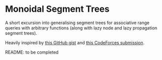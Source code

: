 # Monoidal Segment Trees

A short excursion into generalising segment trees for associative range queries with arbitrary functions (along with lazy node and lazy propagation segment trees).

Heavily inspired by [this GitHub gist](https://gist.github.com/evincarofautumn/2b5f004ca81e33c62ff0) and [this CodeForces submission](https://codeforces.com/contest/1358/submission/81547890).

README: to be completed